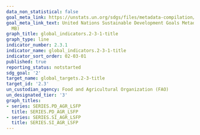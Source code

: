 ```yaml
---
data_non_statistical: false
goal_meta_link: https://unstats.un.org/sdgs/files/metadata-compilation/Metadata-Goal-2.pdf
goal_meta_link_text: United Nations Sustainable Development Goals Metadata (PDF 4.0
  MB)
graph_title: global_indicators.2-3-1-title
graph_type: line
indicator_number: 2.3.1
indicator_name: global_indicators.2-3-1-title
indicator_sort_order: 02-03-01
published: true
reporting_status: notstarted
sdg_goal: '2'
target_name: global_targets.2-3-title
target_id: '2.3'
un_custodian_agency: Food and Agricultural Organization (FAO)
un_designated_tier: '3'
graph_titles:
- series: SERIES.PD_AGR_LSFP
  title: SERIES.PD_AGR_LSFP
- series: SERIES.SI_AGR_LSFP
  title: SERIES.SI_AGR_LSFP
---
```

